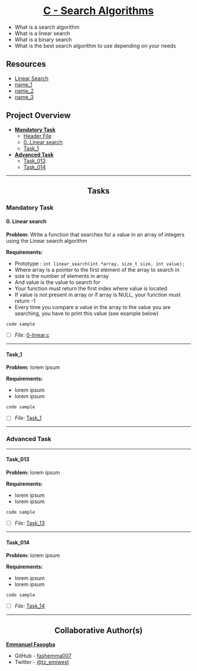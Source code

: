 <h1 style="text-align: center;">
	<a href='https://intranet.alxswe.com/projects/295'>
		C - Search Algorithms
	</a>
</h1>

* What is a search algorithm
* What is a linear search
* What is a binary search
* What is the best search algorithm to use depending on your needs


## Resources
* [Linear Search](https://en.wikipedia.org/wiki/Linear_search)
* [name_1](link)
* [name_2](link)
* [name_3](link)


## Project Overview

- [**Mandatory Task**](#mandatory-task)
	- [Header File](search_algos.h)
	- [0. Linear search](0-linear.c)
	- [Task_1](link_to_file)
- [**Advanced Task**](#advanced-task)
	- [Task_013](link_to_file)
	- [Task_014](link_to_file)

---



<h2 style="text-align: center;">Tasks</h2>

### Mandatory Task
#### 0. Linear search

**Problem:** Write a function that searches for a value in an array of integers using the Linear search algorithm

**Requirements:**
* Prototype : `int linear_search(int *array, size_t size, int value);`
* Where array is a pointer to the first element of the array to search in
* size is the number of elements in array
* And value is the value to search for
* Your function must return the first index where value is located
* If value is not present in array or if array is NULL, your function must return -1
* Every time you compare a value in the array to the value you are searching, you have to print this value (see example below)

```
code sample
```
- [ ] *File:* [0-linear.c](0-linear.c)

---

#### Task_1

**Problem:** lorem ipsum

**Requirements:**
* lorem ipsum
* lorem ipsum

```
code sample
```
- [ ] *File:* [Task_1](link_to_file)


---

### Advanced Task

---
#### Task_013
**Problem:** lorem ipsum

**Requirements:**
* lorem ipsum
* lorem ipsum

```
code sample
```
- [ ] *File:* [Task_13](link_to_file)

---

#### Task_014

**Problem:** lorem ipsum

**Requirements:**
* lorem ipsum
* lorem ipsum

```
code sample
```
- [ ] *File:* [Task_14](link_to_file)

---

<h2 style="text-align: center;">Collaborative Author(s)</h2>

[**Emmanuel Fasogba**](https://www.linkedin.com/in/emmanuelofasogba/)
- GitHub - [fashemma007](https://github.com/fashemma007)
- Twitter - [@tz_emiwest](https://www.twitter.com/tz_emiwest)
